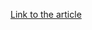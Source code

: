 [Link to the article](https://securityintelligence.com/posts/new-malware-trickbot-anchordns-backdoor-upgrades-anchormail/)
